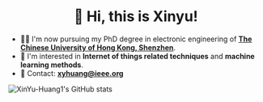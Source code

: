 # <h1 align="center"> 👋 Hi, this is Xinyu! </h1>
- 🧑‍🎓 I'm now pursuing my PhD degree in electronic engineering of **[The Chinese University of Hong Kong, Shenzhen](https://sse.cuhk.edu.cn)**.
- 👀 I'm interested in **Internet of things related techniques** and **machine learning methods**.
- 📮 Contact: **xyhuang@ieee.org**
<!---
XinYu-Huang1/XinYu-Huang1 is a ✨ special ✨ repository because its `README.md` (this file) appears on your GitHub profile.
You can click the Preview link to take a look at your changes.
--->

![XinYu-Huang1's GitHub stats](https://github-readme-stats.vercel.app/api?username=XinYu-Huang1&show_icons=true&theme=tokyonight)
